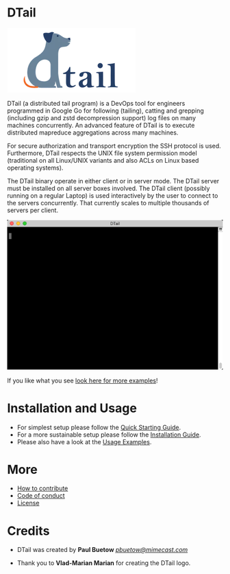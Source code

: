 DTail
=====

![DTail](doc/logo.png "DTail")

DTail (a distributed tail program) is a DevOps tool for engineers programmed in Google Go for following (tailing), catting and grepping (including gzip and zstd decompression support) log files on many machines concurrently. An advanced feature of DTail is to execute distributed mapreduce aggregations across many machines.

For secure authorization and transport encryption the SSH protocol is used. Furthermore, DTail respects the UNIX file system permission model (traditional on all Linux/UNIX variants and also ACLs on Linux based operating systems).

The DTail binary operate in either client or in server mode. The DTail server must be installed on all server boxes involved. The DTail client (possibly running on a regular Laptop) is used interactively by the user to connect to the servers concurrently. That currently scales to multiple thousands of servers per client.

![DTail](doc/dtail.gif "Example")

If you like what you see [look here for more examples](doc/examples.md)!

Installation and Usage
======================

* For simplest setup please follow the [Quick Starting Guide](doc/quickstart.md).
* For a more sustainable setup please follow the [Installation Guide](doc/installation.md).
* Please also have a look at the [Usage Examples](doc/examples.md).

More
====

* [How to contribute](CONTRIBUTING.md)
* [Code of conduct](CODE_OF_CONDUCT.md)
* [License](LICENSE)

Credits
=======

* DTail was created by **Paul Buetow** *<pbuetow@mimecast.com>*

* Thank you to **Vlad-Marian Marian** for creating the DTail logo.
